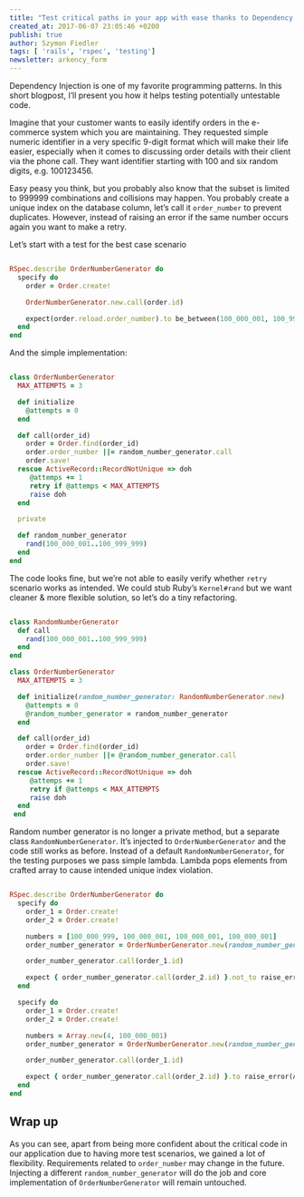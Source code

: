 ```yaml
---
title: "Test critical paths in your app with ease thanks to Dependency Injection"
created_at: 2017-06-07 23:05:46 +0200
publish: true
author: Szymon Fiedler
tags: [ 'rails', 'rspec', 'testing']
newsletter: arkency_form
---
```


Dependency Injection is one of my favorite programming patterns. In this short blogpost, I’ll present you how it helps testing potentially untestable code.

<!-- more -->

Imagine that your customer wants to easily identify orders in the e-commerce system which you are maintaining. They requested simple numeric identifier in a very specific 9-digit format which will make their life easier, especially when it comes to discussing order details with their client via the phone call. They want identifier starting with 100 and six random digits, e.g. 100123456.

Easy peasy you think, but you probably also know that the subset is limited to 999999 combinations and collisions may happen. You probably create a unique index on the database column, let’s call it `order_number` to prevent duplicates. However, instead of raising an error if the same number occurs again you want to make a retry.

Let’s start with a test for the best case scenario

```ruby

RSpec.describe OrderNumberGenerator do
  specify do
    order = Order.create!

    OrderNumberGenerator.new.call(order.id)

    expect(order.reload.order_number).to be_between(100_000_001, 100_999_999)
  end
end
```

And the simple implementation:

```ruby

class OrderNumberGenerator
  MAX_ATTEMPTS = 3

  def initialize
    @attempts = 0
  end

  def call(order_id)
    order = Order.find(order_id)
    order.order_number ||= random_number_generator.call
    order.save!
  rescue ActiveRecord::RecordNotUnique => doh
     @attemps += 1
     retry if @attemps < MAX_ATTEMPTS
     raise doh
  end

  private

  def random_number_generator
    rand(100_000_001..100_999_999)
  end
end
```

The code looks fine, but we’re not able to easily verify whether `retry` scenario works as intended. We could stub Ruby’s `Kernel#rand` but we want cleaner & more flexible solution, so let’s do a tiny refactoring.

```ruby

class RandomNumberGenerator
  def call
    rand(100_000_001..100_999_999)
  end
end

class OrderNumberGenerator
  MAX_ATTEMPTS = 3

  def initialize(random_number_generator: RandomNumberGenerator.new)
    @attempts = 0
    @random_number_generator = random_number_generator
  end

  def call(order_id)
    order = Order.find(order_id)
    order.order_number ||= @random_number_generator.call
    order.save!
  rescue ActiveRecord::RecordNotUnique => doh
     @attemps += 1
     retry if @attemps < MAX_ATTEMPTS
     raise doh
  end
 end
```

Random number generator is no longer a private method, but a separate class `RandomNumberGenerator`. It’s injected to `OrderNumberGenerator` and the code still works as before. Instead of a default `RandomNumberGenerator`, for the testing purposes we pass simple lambda. Lambda pops elements from crafted array to cause intended unique index violation.

```ruby

RSpec.describe OrderNumberGenerator do
  specify do
    order_1 = Order.create!
    order_2 = Order.create!

    numbers = [100_000_999, 100_000_001, 100_000_001, 100_000_001]
    order_number_generator = OrderNumberGenerator.new(random_number_generator: -> { numbers.pop })

    order_number_generator.call(order_1.id)

    expect { order_number_generator.call(order_2.id) }.not_to raise_error
  end

  specify do
    order_1 = Order.create!
    order_2 = Order.create!

    numbers = Array.new(4, 100_000_001)
    order_number_generator = OrderNumberGenerator.new(random_number_generator: -> { numbers.pop })

    order_number_generator.call(order_1.id)

    expect { order_number_generator.call(order_2.id) }.to raise_error(ActiveRecord::RecordNotUnique)
  end
end
```

## Wrap up

As you can see, apart from being more confident about the critical code in our application due to having more test scenarios, we gained a lot of flexibility. Requirements related to `order_number` may change in the future. Injecting a different `random_number_generator` will do the job and core implementation of `OrderNumberGenerator` will remain untouched.

